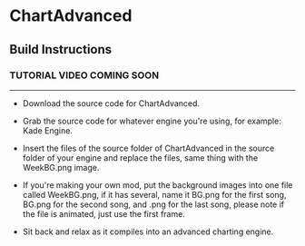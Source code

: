 # ChartAdvanced
## Build Instructions
### TUTORIAL VIDEO COMING SOON
---
- Download the source code for ChartAdvanced.
- Grab the source code for whatever engine you're using, for example: Kade Engine.
- Insert the files of the source folder of ChartAdvanced in the source folder of your engine and replace the files, same thing with the WeekBG.png image.

- If you're making your own mod, put the background images into one file called WeekBG.png, if it has several, name it <FirstSong>BG.png for the first song, <SecondSong>BG.png for the second song, and <LastSong>.png for the last song, please note if the file is animated, just use the first frame.
- Sit back and relax as it compiles into an advanced charting engine.

